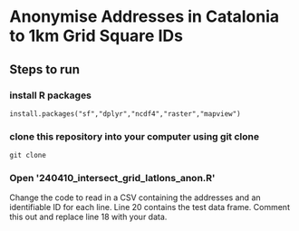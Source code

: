 # Anonymise Addresses in Catalonia to 1km Grid Square IDs

## Steps to run

### install R packages
```install.packages("sf","dplyr","ncdf4","raster","mapview")``` <br>
### clone this repository into your computer using git clone
```git clone```

### Open '240410_intersect_grid_latlons_anon.R'
Change the code to read in a CSV containing the addresses and an identifiable ID for each line. Line 20 contains the test data frame. Comment this out and replace line 18 with your data.


